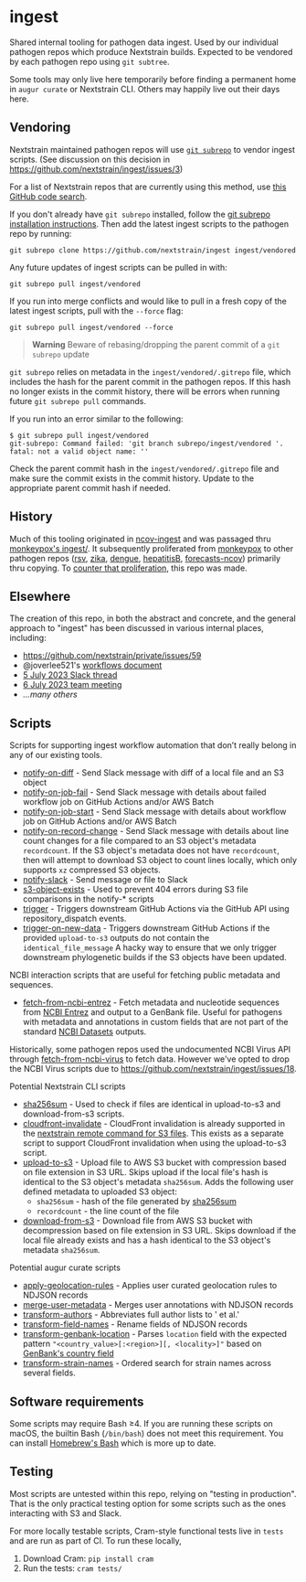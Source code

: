 # ingest

Shared internal tooling for pathogen data ingest.  Used by our individual
pathogen repos which produce Nextstrain builds.  Expected to be vendored by
each pathogen repo using `git subtree`.

Some tools may only live here temporarily before finding a permanent home in
`augur curate` or Nextstrain CLI.  Others may happily live out their days here.

## Vendoring

Nextstrain maintained pathogen repos will use [`git subrepo`](https://github.com/ingydotnet/git-subrepo) to vendor ingest scripts.
(See discussion on this decision in https://github.com/nextstrain/ingest/issues/3)

For a list of Nextstrain repos that are currently using this method, use [this
GitHub code search](https://github.com/search?type=code&q=org%3Anextstrain+subrepo+%22remote+%3D+https%3A%2F%2Fgithub.com%2Fnextstrain%2Fingest%22).

If you don't already have `git subrepo` installed, follow the [git subrepo installation instructions](https://github.com/ingydotnet/git-subrepo#installation).
Then add the latest ingest scripts to the pathogen repo by running:

```
git subrepo clone https://github.com/nextstrain/ingest ingest/vendored
```

Any future updates of ingest scripts can be pulled in with:

```
git subrepo pull ingest/vendored
```

If you run into merge conflicts and would like to pull in a fresh copy of the
latest ingest scripts, pull with the `--force` flag:

```
git subrepo pull ingest/vendored --force
```

> **Warning**
> Beware of rebasing/dropping the parent commit of a `git subrepo` update

`git subrepo` relies on metadata in the `ingest/vendored/.gitrepo` file,
which includes the hash for the parent commit in the pathogen repos.
If this hash no longer exists in the commit history, there will be errors when
running future `git subrepo pull` commands.

If you run into an error similar to the following:
```
$ git subrepo pull ingest/vendored
git-subrepo: Command failed: 'git branch subrepo/ingest/vendored '.
fatal: not a valid object name: ''
```
Check the parent commit hash in the `ingest/vendored/.gitrepo` file and make
sure the commit exists in the commit history. Update to the appropriate parent
commit hash if needed.

## History

Much of this tooling originated in
[ncov-ingest](https://github.com/nextstrain/ncov-ingest) and was passaged thru
[monkeypox's ingest/](https://github.com/nextstrain/monkeypox/tree/@/ingest/).
It subsequently proliferated from [monkeypox][] to other pathogen repos
([rsv][], [zika][], [dengue][], [hepatitisB][], [forecasts-ncov][]) primarily
thru copying.  To [counter that
proliferation](https://bedfordlab.slack.com/archives/C7SDVPBLZ/p1688577879947079),
this repo was made.

[monkeypox]: https://github.com/nextstrain/monkeypox
[rsv]: https://github.com/nextstrain/rsv
[zika]: https://github.com/nextstrain/zika/pull/24
[dengue]: https://github.com/nextstrain/dengue/pull/10
[hepatitisB]: https://github.com/nextstrain/hepatitisB
[forecasts-ncov]: https://github.com/nextstrain/forecasts-ncov

## Elsewhere

The creation of this repo, in both the abstract and concrete, and the general
approach to "ingest" has been discussed in various internal places, including:

- https://github.com/nextstrain/private/issues/59
- @joverlee521's [workflows document](https://docs.google.com/document/d/1rLWPvEuj0Ayc8MR0O1lfRJZfj9av53xU38f20g8nU_E/edit#heading=h.4g0d3mjvb89i)
- [5 July 2023 Slack thread](https://bedfordlab.slack.com/archives/C7SDVPBLZ/p1688577879947079)
- [6 July 2023 team meeting](https://docs.google.com/document/d/1FPfx-ON5RdqL2wyvODhkrCcjgOVX3nlXgBwCPhIEsco/edit)
- _…many others_

## Scripts

Scripts for supporting ingest workflow automation that don’t really belong in any of our existing tools.

- [notify-on-diff](notify-on-diff) - Send Slack message with diff of a local file and an S3 object
- [notify-on-job-fail](notify-on-job-fail) - Send Slack message with details about failed workflow job on GitHub Actions and/or AWS Batch
- [notify-on-job-start](notify-on-job-start) - Send Slack message with details about workflow job on GitHub Actions and/or AWS Batch
- [notify-on-record-change](notify-on-recod-change) - Send Slack message with details about line count changes for a file compared to an S3 object's metadata `recordcount`.
  If the S3 object's metadata does not have `recordcount`, then will attempt to download S3 object to count lines locally, which only supports `xz` compressed S3 objects.
- [notify-slack](notify-slack) - Send message or file to Slack
- [s3-object-exists](s3-object-exists) - Used to prevent 404 errors during S3 file comparisons in the notify-* scripts
- [trigger](trigger) - Triggers downstream GitHub Actions via the GitHub API using repository_dispatch events.
- [trigger-on-new-data](trigger-on-new-data) - Triggers downstream GitHub Actions if the provided `upload-to-s3` outputs do not contain the `identical_file_message`
  A hacky way to ensure that we only trigger downstream phylogenetic builds if the S3 objects have been updated.

NCBI interaction scripts that are useful for fetching public metadata and sequences.

- [fetch-from-ncbi-entrez](fetch-from-ncbi-entrez) - Fetch metadata and nucleotide sequences from [NCBI Entrez](https://www.ncbi.nlm.nih.gov/books/NBK25501/) and output to a GenBank file.
  Useful for pathogens with metadata and annotations in custom fields that are not part of the standard [NCBI Datasets](https://www.ncbi.nlm.nih.gov/datasets/) outputs.

Historically, some pathogen repos used the undocumented NCBI Virus API through [fetch-from-ncbi-virus](https://github.com/nextstrain/ingest/blob/c97df238518171c2b1574bec0349a55855d1e7a7/fetch-from-ncbi-virus) to fetch data. However we've opted to drop the NCBI Virus scripts due to https://github.com/nextstrain/ingest/issues/18.

Potential Nextstrain CLI scripts

- [sha256sum](sha256sum) - Used to check if files are identical in upload-to-s3 and download-from-s3 scripts.
- [cloudfront-invalidate](cloudfront-invalidate) - CloudFront invalidation is already supported in the [nextstrain remote command for S3 files](https://github.com/nextstrain/cli/blob/a5dda9c0579ece7acbd8e2c32a4bbe95df7c0bce/nextstrain/cli/remote/s3.py#L104).
  This exists as a separate script to support CloudFront invalidation when using the upload-to-s3 script.
- [upload-to-s3](upload-to-s3) - Upload file to AWS S3 bucket with compression based on file extension in S3 URL.
  Skips upload if the local file's hash is identical to the S3 object's metadata `sha256sum`.
  Adds the following user defined metadata to uploaded S3 object:
    - `sha256sum` - hash of the file generated by [sha256sum](sha256sum)
    - `recordcount` - the line count of the file
- [download-from-s3](download-from-s3) - Download file from AWS S3 bucket with decompression based on file extension in S3 URL.
  Skips download if the local file already exists and has a hash identical to the S3 object's metadata `sha256sum`.

Potential augur curate scripts

- [apply-geolocation-rules](apply-geolocation-rules) - Applies user curated geolocation rules to NDJSON records
- [merge-user-metadata](merge-user-metadata) - Merges user annotations with NDJSON records
- [transform-authors](transform-authors) - Abbreviates full author lists to '<first author> et al.'
- [transform-field-names](transform-field-names) - Rename fields of NDJSON records
- [transform-genbank-location](transform-genbank-location) - Parses `location` field with the expected pattern `"<country_value>[:<region>][, <locality>]"` based on [GenBank's country field](https://www.ncbi.nlm.nih.gov/genbank/collab/country/)
- [transform-strain-names](transform-strain-names) - Ordered search for strain names across several fields.

## Software requirements

Some scripts may require Bash ≥4. If you are running these scripts on macOS, the builtin Bash (`/bin/bash`) does not meet this requirement. You can install [Homebrew's Bash](https://formulae.brew.sh/formula/bash) which is more up to date.

## Testing

Most scripts are untested within this repo, relying on "testing in production". That is the only practical testing option for some scripts such as the ones interacting with S3 and Slack.

For more locally testable scripts, Cram-style functional tests live in `tests` and are run as part of CI. To run these locally,

1. Download Cram: `pip install cram`
2. Run the tests: `cram tests/`
